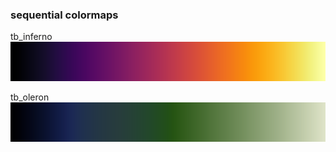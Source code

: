 ### sequential colormaps

tb_inferno ![tb_inferno](tb_inferno.png)

tb_oleron ![tb_inferno](tb_oleron.png)
